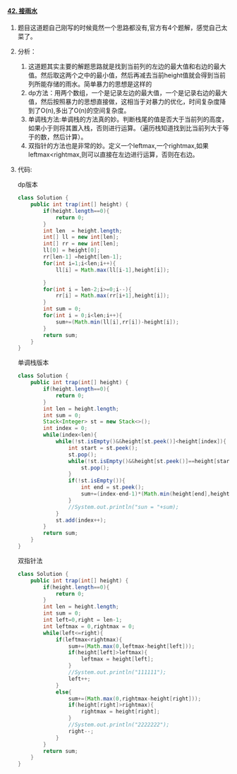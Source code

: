 #### [42. 接雨水](https://leetcode-cn.com/problems/trapping-rain-water/)

1. 题目这道题自己刚写的时候竟然一个思路都没有,官方有4个题解，感觉自己太菜了。

2. 分析：

   1. 这道题其实主要的解题思路就是找到当前列的左边的最大值和右边的最大值。然后取这两个之中的最小值，然后再减去当前height值就会得到当前列所能存储的雨水。简单暴力的思想是这样的
   2. dp方法：用两个数组，一个是记录左边的最大值，一个是记录右边的最大值，然后按照暴力的思想直接做，这相当于对暴力的优化，时间复杂度降到了O(n),多出了O(n)的空间复杂度。
   3. 单调栈方法:单调栈的方法真的妙。判断栈尾的值是否大于当前列的高度，如果小于则将其置入栈，否则进行运算。（遍历栈知道找到比当前列大于等于的数，然后计算）。
   4. 双指针的方法也是非常的妙。定义一个leftmax,一个rightmax,如果leftmax<rightmax,则可以直接在左边进行运算，否则在右边。

3. 代码:

   dp版本

   ```java
   class Solution {
       public int trap(int[] height) {
           if(height.length==0){
               return 0;
           }
           int len  = height.length;
           int[] ll = new int[len];
           int[] rr = new int[len];
           ll[0] = height[0];
           rr[len-1] =height[len-1];
           for(int i=1;i<len;i++){
               ll[i] = Math.max(ll[i-1],height[i]);
   
           }
           for(int i = len-2;i>=0;i--){
               rr[i] = Math.max(rr[i+1],height[i]);
           }
           int sum = 0;
           for(int i = 0;i<len;i++){
               sum+=(Math.min(ll[i],rr[i])-height[i]);
           }
           return sum;
       }
   }
   ```

   单调栈版本

   ```java
   class Solution {
       public int trap(int[] height) {
           if(height.length==0){
               return 0;
           }
           int len = height.length;
           int sum = 0;
           Stack<Integer> st = new Stack<>();
           int index = 0;
           while(index<len){
               while(!st.isEmpty()&&height[st.peek()]<height[index]){
                   int start = st.peek();
                   st.pop();
                   while(!st.isEmpty()&&height[st.peek()]==height[start]){
                       st.pop();
                   }
                   if(!st.isEmpty()){
                       int end = st.peek();
                       sum+=(index-end-1)*(Math.min(height[end],height[index])-height[start]);
                   }
                   //System.out.println("sun = "+sum);
               }
               st.add(index++);
           }
           return sum;
       }
   }
   ```

   双指针法

   ```java
   class Solution {
       public int trap(int[] height) {
           if(height.length==0){
               return 0;
           }
           int len = height.length;
           int sum = 0;
           int left=0,right = len-1;
           int leftmax = 0,rightmax = 0;
           while(left<=right){
               if(leftmax<rightmax){
                   sum+=(Math.max(0,leftmax-height[left]));
                   if(height[left]>leftmax){
                       leftmax = height[left];
                   }
                   //System.out.println("111111");
                   left++;
               }
               else{
                   sum+=(Math.max(0,rightmax-height[right]));
                   if(height[right]>rightmax){
                       rightmax = height[right];
                   }
                   //System.out.println("2222222");
                   right--;
               }
           }
           return sum;
       }
   }
   ```

   

   

